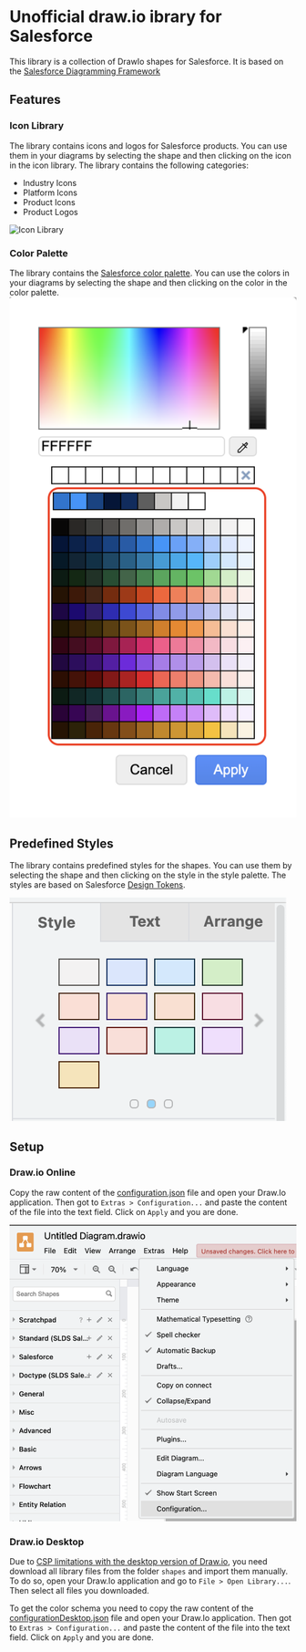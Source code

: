 # Unofficial draw.io ibrary for Salesforce

This library is a collection of DrawIo shapes for Salesforce. It is based on the [Salesforce Diagramming Framework](https://architect.salesforce.com/diagrams)

## Features

### Icon Library

The library contains icons and logos for Salesforce products. You can use them in your diagrams by selecting the shape and then clicking on the icon in the icon library. The library contains the following categories:

- Industry Icons
- Platform Icons
- Product Icons
- Product Logos

![Icon Library](.assets/salesforceIconLibraryExample.gif)

### Color Palette

The library contains the [Salesforce color palette](https://www.lightningdesignsystem.com/design-tokens/#category-color). You can use the colors in your diagrams by selecting the shape and then clicking on the color in the color palette.
![Color Palette](.assets/colorPalette.png)

## Predefined Styles

The library contains predefined styles for the shapes. You can use them by selecting the shape and then clicking on the style in the style palette. The styles are based on Salesforce [Design Tokens](https://www.lightningdesignsystem.com/design-tokens/#category-color).

![Style Palette](.assets/stylePalette.png)

## Setup

### Draw.io Online

Copy the raw content of the [configuration.json](/configuration.json) file and open your Draw.Io application. Then got to `Extras > Configuration...` and paste the content of the file into the text field. Click on `Apply` and you are done.

![Navigation menu](.assets/navigationMenuConfiguration.png)

### Draw.io Desktop

Due to [CSP limitations with the desktop version of Draw.io](https://github.com/jgraph/drawio-desktop/issues/235), you need download all library files from the folder `shapes` and import them manually. To do so, open your Draw.Io application and go to `File > Open Library...`. Then select all files you downloaded.

To get the color schema you need to copy the raw content of the [configurationDesktop.json](/configurationDesktop.json) file and open your Draw.Io application. Then got to `Extras > Configuration...` and paste the content of the file into the text field. Click on `Apply` and you are done.
